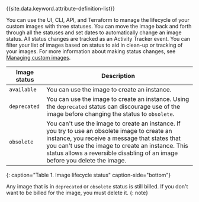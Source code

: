 

{{site.data.keyword.attribute-definition-list}}

You can use the UI, CLI, API, and Terraform to manage the lifecycle of your custom images with three statuses. You can move the image back and forth through all the statuses and set dates to automatically change an image status. All status changes are tracked as an Activity Tracker event. You can filter your list of images based on status to aid in clean-up or tracking of your images. For more information about making status changes, see [Managing custom images](/docs/vpc?topic=vpc-managing-custom-images&interface=ui).

| Image status | Description |
| -------------- | -------------- |
| `available` | You can use the image to create an instance. |
| `deprecated` | You can use the image to create an instance. Using the `deprecated` status can discourage use of the image before changing the status to `obsolete`.|
| `obsolete` | You can't use the image to create an instance. If you try to use an obsolete image to create an instance, you receive a message that states that you can't use the image to create an instance. This status allows a reversible disabling of an image before you delete the image. |
{: caption="Table 1. Image lifecycle status" caption-side="bottom"}

Any image that is in `deprecated` or `obsolete` status is still billed. If you don't want to be billed for the image, you must delete it.
{: note}
